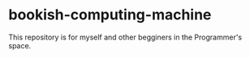 # bookish-computing-machine
This repository is for myself and other begginers in the Programmer's space.
